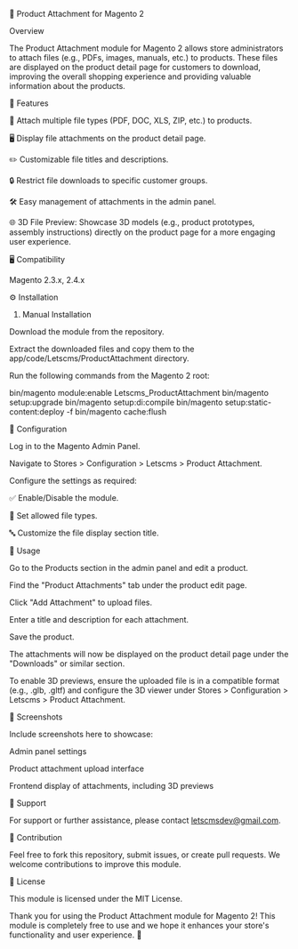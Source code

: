 📎 Product Attachment for Magento 2

Overview

The Product Attachment module for Magento 2 allows store administrators to attach files (e.g., PDFs, images, manuals, etc.) to products. These files are displayed on the product detail page for customers to download, improving the overall shopping experience and providing valuable information about the products.

🚀 Features

📂 Attach multiple file types (PDF, DOC, XLS, ZIP, etc.) to products.

🖥️ Display file attachments on the product detail page.

✏️ Customizable file titles and descriptions.

🔒 Restrict file downloads to specific customer groups.

🛠️ Easy management of attachments in the admin panel.

🌐 3D File Preview: Showcase 3D models (e.g., product prototypes, assembly instructions) directly on the product page for a more engaging user experience.

🖥️ Compatibility

Magento 2.3.x, 2.4.x

⚙️ Installation

1. Manual Installation

Download the module from the repository.

Extract the downloaded files and copy them to the app/code/Letscms/ProductAttachment directory.

Run the following commands from the Magento 2 root:

bin/magento module:enable Letscms_ProductAttachment
bin/magento setup:upgrade
bin/magento setup:di:compile
bin/magento setup:static-content:deploy -f
bin/magento cache:flush

🔧 Configuration

Log in to the Magento Admin Panel.

Navigate to Stores > Configuration > Letscms > Product Attachment.

Configure the settings as required:

✅ Enable/Disable the module.

📄 Set allowed file types.

🔤 Customize the file display section title.

📝 Usage

Go to the Products section in the admin panel and edit a product.

Find the "Product Attachments" tab under the product edit page.

Click "Add Attachment" to upload files.

Enter a title and description for each attachment.

Save the product.

The attachments will now be displayed on the product detail page under the "Downloads" or similar section.

To enable 3D previews, ensure the uploaded file is in a compatible format (e.g., .glb, .gltf) and configure the 3D viewer under Stores > Configuration > Letscms > Product Attachment.

📸 Screenshots

Include screenshots here to showcase:

Admin panel settings

Product attachment upload interface

Frontend display of attachments, including 3D previews

💬 Support

For support or further assistance, please contact letscmsdev@gmail.com.

🤝 Contribution

Feel free to fork this repository, submit issues, or create pull requests. We welcome contributions to improve this module.

📜 License

This module is licensed under the MIT License.

Thank you for using the Product Attachment module for Magento 2! This module is completely free to use and we hope it enhances your store's functionality and user experience. 🌟
